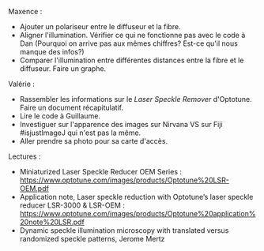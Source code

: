 Maxence : 
  - Ajouter un polariseur entre le diffuseur et la fibre. 
  - Aligner l'illumination. Vérifier ce qui ne fonctionne pas avec le code à Dan (Pourquoi on arrive pas aux mêmes chiffres? Est-ce qu'il nous manque des infos?)
  - Comparer l'illumination entre différentes distances entre la fibre et le diffuseur. Faire un graphe. 

Valérie : 
  - Rassembler les informations sur le *Laser Speckle Remover* d'Optotune. Faire un document récapitulatif. 
  - Lire le code à Guillaume.
  - Investiguer sur l'apparence des images sur Nirvana VS sur Fiji #isjustImageJ qui n'est pas la même.
  - Aller prendre sa photo pour sa carte d'accès. 
  
Lectures : 
  - Miniaturized Laser Speckle Reducer OEM Series : https://www.optotune.com/images/products/Optotune%20LSR-OEM.pdf
  - Application note, Laser speckle reduction with Optotune’s laser speckle reducer LSR-3000 & LSR-OEM : https://www.optotune.com/images/products/Optotune%20application%20note%20LSR.pdf
  - Dynamic speckle illumination microscopy with translated versus randomized speckle patterns, Jerome Mertz
